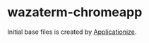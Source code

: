 # wazaterm-chromeapp

Initial base files is created by [Applicationize](https://github.com/eladnava/applicationize). 
